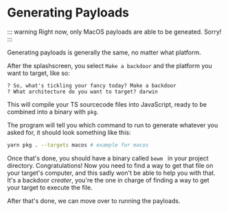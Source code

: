 # Generating Payloads

::: warning
Right now, only MacOS payloads are able to be geneated. Sorry!
:::

Generating payloads is generally the same, no matter what platform.

After the splashscreen, you select `Make a backdoor` and the platform you want to target, like so:

```
? So, what's tickling your fancy today? Make a backdoor
? What architecture do you want to target? darwin
```

This will compile your TS sourcecode files into JavaScript, ready to be combined into a binary with `pkg`.

The program will tell you which command to run to generate whatever you asked for, it should look something like this:

```bash
yarn pkg . --targets macos # example for macos
```

Once that's done, you should have a binary called `bewm ` in your project directory. Congratulations! Now you need to find a way to get that file on your target's computer, and this sadly won't be able to help you with that. It's a backdoor _creater_, you're the one in charge of finding a way to get your target to execute the file.

After that's done, we can move over to running the payloads.